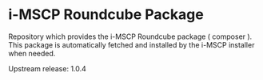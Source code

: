 # i-MSCP Roundcube Package 

Repository which provides the i-MSCP Roundcube package ( composer ). This package is automatically fetched and installed
by the i-MSCP installer when needed.

Upstream release: 1.0.4
